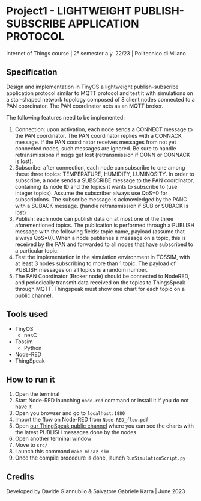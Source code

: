 # Project1 - LIGHTWEIGHT PUBLISH-SUBSCRIBE APPLICATION PROTOCOL
Internet of Things course | 2° semester a.y. 22/23 | Politecnico di Milano

## Specification
Design and implementation in TinyOS a lightweight publish-subscribe application protocol similar to MQTT protocol and test it with simulations
on a star-shaped network topology composed of 8 client nodes connected to a PAN coordinator. The PAN coordinator acts as an MQTT broker.

The following features need to be implemented:
1. Connection: upon activation, each node sends a CONNECT message to the PAN coordinator. The PAN coordinator replies with a CONNACK message. If the PAN coordinator receives messages from not yet connected nodes, such messages are ignored. Be sure to handle retransmissions if msgs get lost (retransmission if CONN or CONNACK is lost).
2. Subscribe: after connection, each node can subscribe to one among these three topics: TEMPERATURE, HUMIDITY, LUMINOSITY. In order to subscribe, a node sends a SUBSCRIBE message to the PAN coordinator, containing its node ID and the topics it wants to subscribe to (use integer topics). Assume the subscriber always use QoS=0 for subscriptions. The subscribe message is acknowledged by the PANC with a SUBACK message. (handle retransmission if SUB or SUBACK is lost)
3. Publish: each node can publish data on at most one of the three aforementioned topics. The publication is performed through a PUBLISH message with the following fields: topic name, payload (assume that always QoS=0). When a node publishes a message on a topic, this is received by the PAN and forwarded to all nodes that have subscribed to a particular topic.
4. Test the implementation in the simulation environment in TOSSIM, with at least 3 nodes subscribing to more than 1 topic. The payload of PUBLISH messages on all topics is a random number.
5. The PAN Coordinator (Broker node) should be connected to NodeRED, and periodically transmit data received on the topics to ThingsSpeak through MQTT. Thingspeak must show one chart for each topic on a public channel.

## Tools used
- TinyOS 
  - nesC
- Tossim
  - Python
- Node-RED
- ThingSpeak

## How to run it
1. Open the terminal
2. Start Node-RED launching `node-red` command or install it if you do not have it
3. Open you browser and go to `localhost:1880`
4. Import the flow on Node-RED from `Node-RED_flow.pdf`
5. Open [our ThingSpeak public channel](https://thingspeak.com/channels/2185815) where you can see the charts with the latest PUBLISH messages done by the nodes
6. Open another terminal window
7. Move to `src/`
8. Launch this command `make micaz sim`
9. Once the compile procedure is done, launch `RunSimulationScript.py`

## Credits
Developed by Davide Giannubilo & Salvatore Gabriele Karra | June 2023

